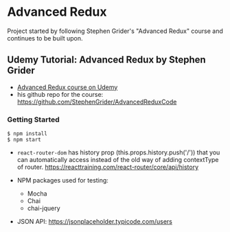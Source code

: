 # Advanced Redux
Project started by following Stephen Grider's "Advanced Redux" course and continues
to be built upon.

## Udemy Tutorial: Advanced Redux by Stephen Grider
- [Advanced Redux course on Udemy](https://www.udemy.com/react-redux-tutorial/)
- his github repo for the course: https://github.com/StephenGrider/AdvancedReduxCode

### Getting Started

```
$ npm install
$ npm start
```

- `react-router-dom` has history prop (this.props.history.push('/')) that you can automatically access instead of the old way of adding contextType of router. https://reacttraining.com/react-router/core/api/history
    

- NPM packages used for testing:
    - Mocha
    - Chai
    - chai-jquery

- JSON API: https://jsonplaceholder.typicode.com/users 
